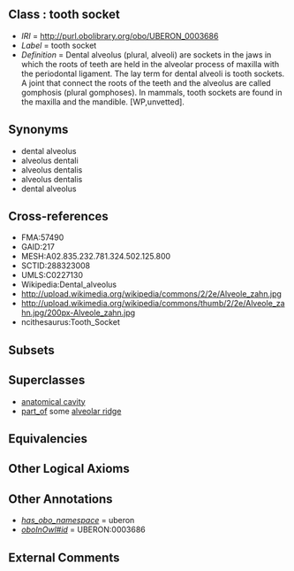 
## Class : tooth socket

 * *IRI* = http://purl.obolibrary.org/obo/UBERON_0003686
 * *Label* = tooth socket
 * *Definition* = Dental alveolus (plural, alveoli) are sockets in the jaws in which the roots of teeth are held in the alveolar process of maxilla with the periodontal ligament. The lay term for dental alveoli is tooth sockets. A joint that connect the roots of the teeth and the alveolus are called gomphosis (plural gomphoses). In mammals, tooth sockets are found in the maxilla and the mandible. [WP,unvetted].

## Synonyms

 * dental alveolus
 * alveolus dentali
 * alveolus dentalis
 * alveolus dentalis
 * dental alveolus

## Cross-references

 * FMA:57490
 * GAID:217
 * MESH:A02.835.232.781.324.502.125.800
 * SCTID:288323008
 * UMLS:C0227130
 * Wikipedia:Dental_alveolus
 * http://upload.wikimedia.org/wikipedia/commons/2/2e/Alveole_zahn.jpg
 * http://upload.wikimedia.org/wikipedia/commons/thumb/2/2e/Alveole_zahn.jpg/200px-Alveole_zahn.jpg
 * ncithesaurus:Tooth_Socket

## Subsets


## Superclasses

 * [anatomical cavity](../../UBERON/53/UBERON_0002553.md)
 * [part_of](../../BFO/50/BFO_0000050.md) some [alveolar ridge](../../UBERON/03/UBERON_0004103.md)

## Equivalencies


## Other Logical Axioms


## Other Annotations

 * *[has_obo_namespace](../../ce/oboInOwl#hasOBONamespace.md)* = uberon
 * *[oboInOwl#id](../../id/oboInOwl#id.md)* = UBERON:0003686

## External Comments

